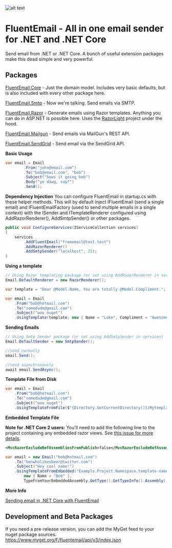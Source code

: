 ![alt text](https://github.com/lukencode/FluentEmail/raw/master/assets/fluentemail_logo_64x64.png "FluentEmail")

# FluentEmail - All in one email sender for .NET and .NET Core
Send email from .NET or .NET Core. A bunch of useful extension packages make this dead simple and very powerful.

## Packages

[FluentEmail.Core](src/FluentEmail.Core) - Just the domain model. Includes very basic defaults, but is also included with every other package here.

[FluentEmail.Smtp](src/Senders/FluentEmail.Smtp) - Now we're talking. Send emails via SMTP.

[FluentEmail.Razor](src/Renderers/FluentEmail.Razor) - Generate emails using Razor templates. Anything you can do in ASP.NET is possible here. Uses the [RazorLight]() project under the hood. 

[FluentEmail.Mailgun](src/Senders/FluentEmail.Mailgun) - Send emails via MailGun's REST API.

[FluentEmail.SendGrid](src/Senders/FluentEmail.Sendgrid) - Send email via the SendGrid API.

**Basic Usage**

```csharp
var email = Email
    	.From("john@email.com")
    	.To("bob@email.com", "bob")
    	.Subject("hows it going bob")
    	.Body("yo dawg, sup?")
		.Send();
```


**Dependency Injection**
You can configure FluentEmail in startup.cs with these helper methods. This will by default inject IFluentEmail (send a single email) and IFluentEmailFactory (used to send multiple emails in a single context) with the 
ISender and ITemplateRenderer configured using AddRazorRenderer(), AddSmtpSender() or other packages.

```csharp
public void ConfigureServices(IServiceCollection services)
{
	services
		.AddFluentEmail("fromemail@test.test")
		.AddRazorRenderer()
		.AddSmtpSender("localhost", 25);
}
```

**Using a template**

```csharp
// Using Razor templating package (or set using AddRazorRenderer in services)
Email.DefaultRenderer = new RazorRenderer();

var template = "Dear @Model.Name, You are totally @Model.Compliment.";

var email = Email
    .From("bob@hotmail.com")
    .To("somedude@gmail.com")
    .Subject("woo nuget")
    .UsingTemplate(template, new { Name = "Luke", Compliment = "Awesome" });
```

**Sending Emails**

```csharp
// Using Smtp Sender package (or set using AddSmtpSender in services)
Email.DefaultSender = new SmtpSender();

//send normally
email.Send();

//send asynchronously
await email.SendAsync();
```

**Template File from Disk**  

```csharp
var email = Email
    .From("bob@hotmail.com")
    .To("somedude@gmail.com")
    .Subject("woo nuget")
	.UsingTemplateFromFile($"{Directory.GetCurrentDirectory()}/Mytemplate.cshtml", new { Name = "Rad Dude" });
```

**Embedded Template File**  

**Note for .NET Core 2 users:** You'll need to add the following line to the project containing any embedded razor views. See [this issue for more details](https://github.com/aspnet/Mvc/issues/6021).

```xml
<MvcRazorExcludeRefAssembliesFromPublish>false</MvcRazorExcludeRefAssembliesFromPublish>
```

```csharp
var email = new Email("bob@hotmail.com")
	.To("benwholikesbeer@twitter.com")
	.Subject("Hey cool name!")
	.UsingTemplateFromEmbedded("Example.Project.Namespace.template-name.cshtml", 
		new { Name = "Bob" }, 
		TypeFromYourEmbeddedAssembly.GetType().GetTypeInfo().Assembly);
```

**More Info**

<a href="http://lukencode.com/2018/07/01/send-email-in-dotnet-core-with-fluent-email/">Sending email in .NET Core with FluentEmail</a>


## Development and Beta Packages

If you need a pre-release version, you can add the MyGet feed to your nuget package sources.  
<https://www.myget.org/F/fluentemail/api/v3/index.json>
